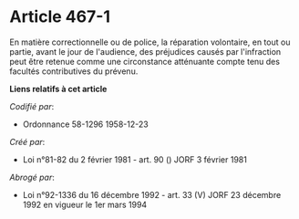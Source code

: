 # Article 467-1

En matière correctionnelle ou de police, la réparation volontaire, en tout ou partie, avant le jour de l'audience, des
préjudices causés par l'infraction peut être retenue comme une circonstance atténuante compte tenu des facultés contributives
du prévenu.

**Liens relatifs à cet article**

_Codifié par_:

  - Ordonnance 58-1296 1958-12-23

_Créé par_:

  - Loi n°81-82 du 2 février 1981 - art. 90 () JORF 3 février 1981

_Abrogé par_:

  - Loi n°92-1336 du 16 décembre 1992 - art. 33 (V) JORF 23 décembre 1992 en vigueur le 1er mars 1994
